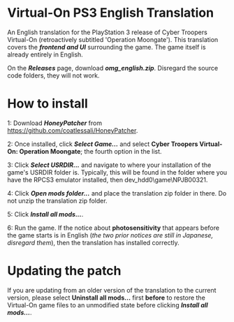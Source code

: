 # Virtual-On PS3 English Translation
An English translation for the PlayStation 3 release of Cyber Troopers Virtual-On (retroactively subtitled 'Operation Moongate'). This translation covers the <b><i>frontend and UI</i></b> surrounding the game. The game itself is already entirely in English.

On the <b><i>Releases</i></b> page, download <b><i>omg_english.zip</i></b>. Disregard the source code folders, they will not work.

# How to install
1: Download <b><i>HoneyPatcher</b></i> from https://github.com/coatlessali/HoneyPatcher.

2: Once installed, click <b><i>Select Game...</b></i> and select <b>Cyber Troopers Virtual-On: Operation Moongate</b></i>; the fourth option in the list.

3: Click <b><i>Select USRDIR...</i></b> and navigate to where your installation of the game's USRDIR folder is. Typically, this will be found in the folder where you have the RPCS3 emulator installed, then dev_hdd0\game\NPJB00321.

4: Click <b><i>Open mods folder...</i></b> and place the translation zip folder in there. Do not unzip the translation zip folder.

5: Click <b><i>Install all mods...</i></b>.

6: Run the game. If the notice about <b>photosensitivity</b> that appears before the game starts is in English (<i>the two prior notices are still in Japanese, disregard them</i>), then the translation has installed correctly.

# Updating the patch

If you are updating from an older version of the translation to the current version, please select <b></i>Uninstall all mods...</i></b> first <b>before</b> to restore the Virtual-On game files to an unmodified state before clicking <b><i>Install all mods...</b></i>.
